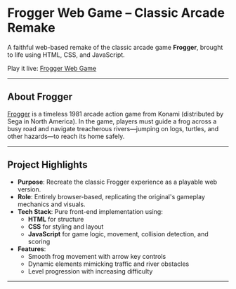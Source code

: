 # Frogger Web Game – Classic Arcade Remake

A faithful web-based remake of the classic arcade game **Frogger**, brought to life using HTML, CSS, and JavaScript.

Play it live: [Frogger Web Game](https://clark-sheng-quan.github.io/Frogger-Game/)

---

##  About Frogger

[Frogger](https://en.wikipedia.org/wiki/Frogger) is a timeless 1981 arcade action game from Konami (distributed by Sega in North America). In the game, players must guide a frog across a busy road and navigate treacherous rivers—jumping on logs, turtles, and other hazards—to reach its home safely.

---

##  Project Highlights

- **Purpose**: Recreate the classic Frogger experience as a playable web version.
- **Role**: Entirely browser-based, replicating the original's gameplay mechanics and visuals.
- **Tech Stack**: Pure front-end implementation using:
  - **HTML** for structure
  - **CSS** for styling and layout
  - **JavaScript** for game logic, movement, collision detection, and scoring
- **Features**:
  - Smooth frog movement with arrow key controls
  - Dynamic elements mimicking traffic and river obstacles
  - Level progression with increasing difficulty

---

